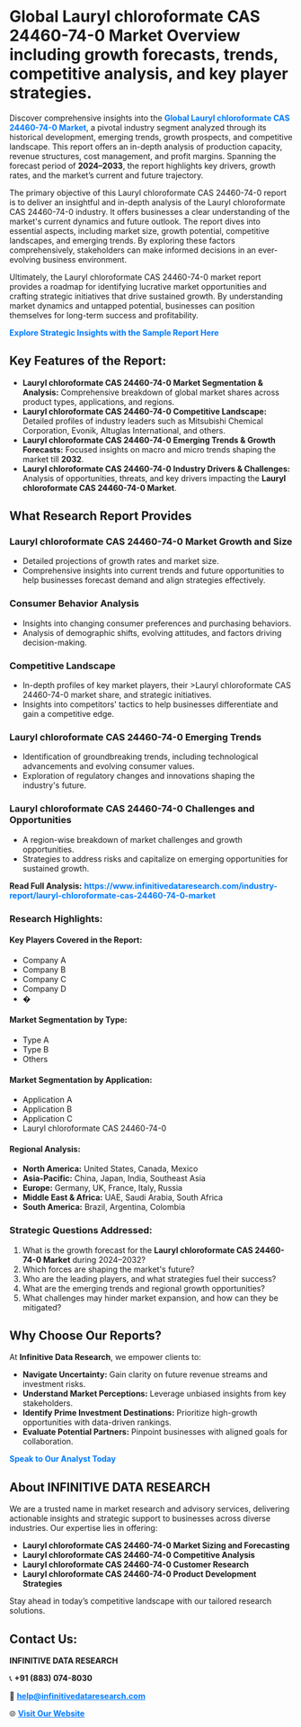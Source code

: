 <h1>Global Lauryl chloroformate CAS 24460-74-0 Market Overview including growth forecasts, trends, competitive analysis, and key player strategies.</h1>
<p>
Discover comprehensive insights into the 
<a href="https://www.infinitivedataresearch.com/industry-report/lauryl-chloroformate-cas-24460-74-0-market" rel="dofollow" style="color: #007BFF; text-decoration: none;"><strong>Global Lauryl chloroformate CAS 24460-74-0 Market</strong></a>, a pivotal industry segment analyzed through its historical development, emerging trends, growth prospects, and competitive landscape. This report offers an in-depth analysis of production capacity, revenue structures, cost management, and profit margins. Spanning the forecast period of <strong>2024–2033</strong>, the report highlights key drivers, growth rates, and the market’s current and future trajectory.
</p>
<p>
The primary objective of this Lauryl chloroformate CAS 24460-74-0 report is to deliver an insightful and in-depth analysis of the Lauryl chloroformate CAS 24460-74-0 industry. It offers businesses a clear understanding of the market's current dynamics and future outlook. The report dives into essential aspects, including market size, growth potential, competitive landscapes, and emerging trends. By exploring these factors comprehensively, stakeholders can make informed decisions in an ever-evolving business environment.
</p>
<p>
Ultimately, the Lauryl chloroformate CAS 24460-74-0 market report provides a roadmap for identifying lucrative market opportunities and crafting strategic initiatives that drive sustained growth. By understanding market dynamics and untapped potential, businesses can position themselves for long-term success and profitability.
</p>
<p>
<a href="https://www.infinitivedataresearch.com/request-sample/reportId=111833" style="color: #007BFF; text-decoration: none;"><strong>Explore Strategic Insights with the Sample Report Here</strong></a>
</p>

<h2>Key Features of the Report:</h2>
<ul>
<li><strong>Lauryl chloroformate CAS 24460-74-0 Market Segmentation & Analysis:</strong> Comprehensive breakdown of global market shares across product types, applications, and regions.</li>
<li><strong>Lauryl chloroformate CAS 24460-74-0 Competitive Landscape:</strong> Detailed profiles of industry leaders such as Mitsubishi Chemical Corporation, Evonik, Altuglas International, and others.</li>
<li><strong>Lauryl chloroformate CAS 24460-74-0 Emerging Trends & Growth Forecasts:</strong> Focused insights on macro and micro trends shaping the market till <strong>2032</strong>.</li>
<li><strong>Lauryl chloroformate CAS 24460-74-0 Industry Drivers & Challenges:</strong> Analysis of opportunities, threats, and key drivers impacting the <strong>Lauryl chloroformate CAS 24460-74-0 Market</strong>.</li>
</ul>

<h2>What Research Report Provides</h2>
<h3>Lauryl chloroformate CAS 24460-74-0 Market Growth and Size</h3>
<ul>
<li>Detailed projections of growth rates and market size.</li>
<li>Comprehensive insights into current trends and future opportunities to help businesses forecast demand and align strategies effectively.</li>
</ul>

<h3>Consumer Behavior Analysis</h3>
<ul>
<li>Insights into changing consumer preferences and purchasing behaviors.</li>
<li>Analysis of demographic shifts, evolving attitudes, and factors driving decision-making.</li>
</ul>

<h3>Competitive Landscape</h3>
<ul>
<li>In-depth profiles of key market players, their >Lauryl chloroformate CAS 24460-74-0 market share, and strategic initiatives.</li>
<li>Insights into competitors' tactics to help businesses differentiate and gain a competitive edge.</li>
</ul>

<h3>Lauryl chloroformate CAS 24460-74-0 Emerging Trends</h3>
<ul>
<li>Identification of groundbreaking trends, including technological advancements and evolving consumer values.</li>
<li>Exploration of regulatory changes and innovations shaping the industry's future.</li>
</ul>

<h3>Lauryl chloroformate CAS 24460-74-0 Challenges and Opportunities</h3>
<ul>
<li>A region-wise breakdown of market challenges and growth opportunities.</li>
<li>Strategies to address risks and capitalize on emerging opportunities for sustained growth.</li>
</ul>
<p><strong>Read Full Analysis:</strong> <a href="https://www.infinitivedataresearch.com/industry-report/lauryl-chloroformate-cas-24460-74-0-market" rel="dofollow" style="color: #007BFF; text-decoration: none;"><strong>https://www.infinitivedataresearch.com/industry-report/lauryl-chloroformate-cas-24460-74-0-market</strong></a></p>
<h3>Research Highlights:</h3>
<h4>Key Players Covered in the Report:</h4>
<ul><li>Company A</li><li>Company B</li><li>Company C</li><li>Company D</li><li>�</li></ul>
<h4>Market Segmentation by Type:</h4>
<ul><li>Type A</li><li>Type B</li><li>Others</li></ul>
<h4>Market Segmentation by Application:</h4>
<ul><li>Application A</li><li>Application B</li><li>Application C</li><li>Lauryl chloroformate CAS 24460-74-0</li></ul>

<h4>Regional Analysis:</h4>
<ul>
<li><strong>North America:</strong> United States, Canada, Mexico</li>
<li><strong>Asia-Pacific:</strong> China, Japan, India, Southeast Asia</li>
<li><strong>Europe:</strong> Germany, UK, France, Italy, Russia</li>
<li><strong>Middle East & Africa:</strong> UAE, Saudi Arabia, South Africa</li>
<li><strong>South America:</strong> Brazil, Argentina, Colombia</li>
</ul>

<h3>Strategic Questions Addressed:</h3>
<ol>
<li>What is the growth forecast for the <strong>Lauryl chloroformate CAS 24460-74-0 Market</strong> during 2024–2032?</li>
<li>Which forces are shaping the market's future?</li>
<li>Who are the leading players, and what strategies fuel their success?</li>
<li>What are the emerging trends and regional growth opportunities?</li>
<li>What challenges may hinder market expansion, and how can they be mitigated?</li>
</ol>

<h2>Why Choose Our Reports?</h2>
<p>At <strong>Infinitive Data Research</strong>, we empower clients to:</p>
<ul>
<li><strong>Navigate Uncertainty:</strong> Gain clarity on future revenue streams and investment risks.</li>
<li><strong>Understand Market Perceptions:</strong> Leverage unbiased insights from key stakeholders.</li>
<li><strong>Identify Prime Investment Destinations:</strong> Prioritize high-growth opportunities with data-driven rankings.</li>
<li><strong>Evaluate Potential Partners:</strong> Pinpoint businesses with aligned goals for collaboration.</li>
</ul>
<p><a href="https://www.infinitivedataresearch.com/industry-report/lauryl-chloroformate-cas-24460-74-0-market" rel="dofollow" style="color: #007BFF; text-decoration: none;"><strong>Speak to Our Analyst Today</strong></a></p>

<h2>About INFINITIVE DATA RESEARCH</h2>
<p>We are a trusted name in market research and advisory services, delivering actionable insights and strategic support to businesses across diverse industries. Our expertise lies in offering:</p>
<ul>
<li><strong>Lauryl chloroformate CAS 24460-74-0 Market Sizing and Forecasting</strong></li>
<li><strong>Lauryl chloroformate CAS 24460-74-0 Competitive Analysis</strong></li>
<li><strong>Lauryl chloroformate CAS 24460-74-0 Customer Research</strong></li>
<li><strong>Lauryl chloroformate CAS 24460-74-0 Product Development Strategies</strong></li>
</ul>
<p>Stay ahead in today’s competitive landscape with our tailored research solutions.</p>

<h2>Contact Us:</h2>
<p><strong>INFINITIVE DATA RESEARCH</strong></p>
<p>📞 <strong>+91 (883) 074-8030</strong></p>
<p>📧 <strong><a href="mailto:help@infinitivedataresearch.com" style="color: #007BFF;">help@infinitivedataresearch.com</a></strong></p>
<p>🌐 <strong><a href="https://www.infinitivedataresearch.com" rel="dofollow" style="color: #007BFF;">Visit Our Website</a></strong></p>
